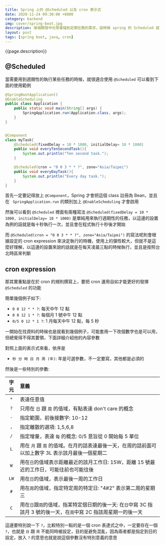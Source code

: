 ```yaml
---
title: Spring 上的 @Scheduled 以及 cron 表示式
date: 2020-11-24 09:30:00 +0800
category: backend
img: cover/spring-boot.jpg
description: 後端開發中也常會碰到定期任務的需求，這時候 spring 的 Scheduled 就可以派上用場啦，也筆記一下 cron 表示式的內容，不然每次寫都搞不太清楚
layout: post
tags: [spring boot, java, cron]
---
```


{{page.description}}

## @Scheduled

當需要用到週期性的執行某些任務的時候，就很適合使用 `@Scheduled` 可以看到下面的使用範例

```java
@SpringBootApplication()
@EnableScheduling
public class Application {
    public static void main(String[] args) {
        SpringApplication.run(Application.class, args);
    }
}


@Component
class myTask{
    @Scheduled(fixedDelay = 10 * 1000, initialDelay= 10 * 1000)
    public void everyTenSecondTask(){
        System.out.println("Ten second task.");
    }

    @Scheduled(cron = "0 0 3 * * ?", zone="Asia/Taipei")
    public void everyDayTask(){
        System.out.println("Every day task.");
    }
}
```

首先一定要記得放上 `@Component`，Spring 才會把這個 class 註冊為 Bean，並且在 ` SpringApplication.run` 的類別加上 `@EnableScheduling` 才會啟用

然後可以看到 `@Scheduled` 裡面有兩種寫法 `@Scheduled(fixedDelay = 10 * 1000, initialDelay= 10 * 1000)` 是單純用來執行週期性的任務，以這邊的設置為例的話就是每十秒執行一次，並且會在程式執行十秒後才開始

而 `@Scheduled(cron = "0 0 3 * * ?", zone="Asia/Taipei")` 的寫法呢則會根據設定的 cron expression 來決定執行的時機，使用上的彈性較大，但就不是這麼好理解，以這邊的設置來說的話就是在每天凌晨三點的時候執行，並且是按照台北時區來判斷

## cron expression

那其實重點是在於 cron 的規則撰寫上，要把 cron 運用自如才能更好的發揮 `@Scheduled` 的功能

簡單幾個例子如下:
+ `0 0 12 * * ?`: 每天中午 12 點
+ `0 0 12 1 * ?`: 每個月 1 號中午 12 點
+ `0/5 0 12 * 1 ?`: 1 月每天中午 12 點，每 5 秒

一開始在找資料的時候也是就看到幾個例子，可能套用一下改個數字也是可以用，但總覺得不得其要領，下面詳細介紹他的內容參數

對照上面的表示式來看，依序是
+ `秒 分 時 日 月 周 (年)`: 年是可選參數，不一定要寫，其他都是必須的

然後是一些特別的參數:

| 字元 | 意義|
|:----:|:--------|
| `*`  | 表達任意值|
| `?`  | 只用在 `日` 跟 `周` 的值域，有點表達 don't care 的概念|
| `-`  | 指定範圍，前後接數字: 10-12|
| `,`  | 指定離散的選項: 1,5,6,8|
| `/`  | 指定增量，表達 `每` 的概念: 0/5 意旨從 0 開始每 5 單位|
| `L`  | 用在 `月` 跟 `周` 的值域。在月的話表達最後一天，在周的話前面可以加上數字 3L 表示該月最後一個星期二|
| `W`  | 用在`日`的值域表示距離最近的該月工作日: 15W，距離 15 號最近的工作日，可能往前也可能往後|
| `LW` | 用在`日`的值域，表示最後一周的工作日|
| `#`  | 用在`周`的值域，指定特定周的特定日: "4#2" 表示第二周的星期三|
| `C`  | 用在`日`跟`周`的值域，指某特定個日期的後一天: 在`日`中寫 3C 指該月 3 號的後一天，在`周`中寫 2C 指該周星期一的後一天 |

這邊要特別說一下 `?`，比較特別一點的是一個 cron 表達式之中，一定要存在一個 `?`，也就是 `日` 跟 `周` 不能同時被設定，目的是避免混亂，因為兩者都是指定到日的設定，放入 `?` 的意思也就是說這個參數沒有特別意義的意思